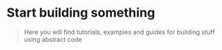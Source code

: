 # Start building something

> Here you will find tutorials, examples and guides for building stuff using abstract code
